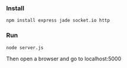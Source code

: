 ### Install

```
npm install express jade socket.io http
```

### Run

```
node server.js
```

Then open a browser and go to localhost:5000
